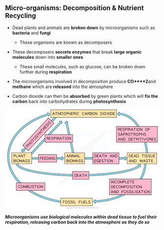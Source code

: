 ## Micro-organisms: Decomposition & Nutrient Recycling

* Dead plants and animals are **broken down** by microorganisms such as **bacteria** and **fungi**

  + These organisms are known as decomposers
* These decomposers **secrete enzymes** that break **large organic molecules** down into **smaller ones**

  + These small molecules, such as glucose, can be broken down further during **respiration**
* The microorganisms involved in decomposition produce **CO****2**and **methane** which are **released** into the atmosphere
* Carbon dioxide can then be **absorbed** by green plants which will **fix the carbon** back into carbohydrates during **photosynthesis**

![Simple Carbon Cycle](Simple-Carbon-Cycle.png)

***Microorganisms use biological molecules within dead tissue to fuel their respiration, releasing carbon back into the atmosphere as they do so***